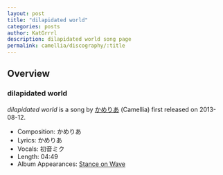 ```yaml
---
layout: post
title: "dilapidated world"
categories: posts
author: KatGrrrl
description: dilapidated world song page
permalink: camellia/discography/:title
---
```


## Overview

### dilapidated world

*dilapidated world* is a song by [かめりあ](<{% link postsWiki/_posts/2023-12-10-camellia.md %}>) (Camellia) first released on 2013-08-12.

* Composition: かめりあ
* Lyrics: かめりあ
* Vocals: 初音ミク
* Length: 04:49
* Album Appearances: [Stance on Wave](<{% link postsInclude/_posts/camellia/albums/Stance-on-Wave/2023-12-06-Stance-on-Wave.md %}>)
